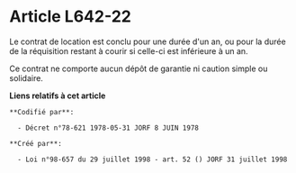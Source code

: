 # Article L642-22

Le contrat de location est conclu pour une durée d'un an, ou pour la durée de la réquisition restant à courir si celle-ci est
inférieure à un an.

Ce contrat ne comporte aucun dépôt de garantie ni caution simple ou solidaire.

**Liens relatifs à cet article**

	**Codifié par**:

	  - Décret n°78-621 1978-05-31 JORF 8 JUIN 1978

	**Créé par**:

	  - Loi n°98-657 du 29 juillet 1998 - art. 52 () JORF 31 juillet 1998
